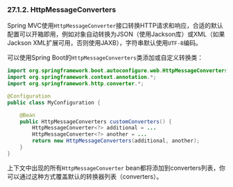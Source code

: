 ### 27.1.2. HttpMessageConverters

Spring MVC使用`HttpMessageConverter`接口转换HTTP请求和响应，合适的默认配置可以开箱即用，例如对象自动转换为JSON（使用Jackson库）或XML（如果Jackson XML扩展可用，否则使用JAXB），字符串默认使用`UTF-8`编码。

可以使用Spring Boot的`HttpMessageConverters`类添加或自定义转换类：
```java
import org.springframework.boot.autoconfigure.web.HttpMessageConverters;
import org.springframework.context.annotation.*;
import org.springframework.http.converter.*;

@Configuration
public class MyConfiguration {

    @Bean
    public HttpMessageConverters customConverters() {
        HttpMessageConverter<?> additional = ...
        HttpMessageConverter<?> another = ...
        return new HttpMessageConverters(additional, another);
    }
}
```
上下文中出现的所有`HttpMessageConverter` bean都将添加到converters列表，你可以通过这种方式覆盖默认的转换器列表（converters）。
